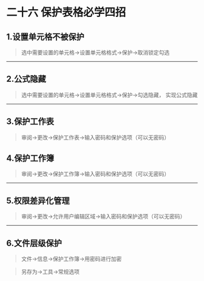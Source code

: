 # 二十六 保护表格必学四招

## 1.设置单元格不被保护
> 选中需要设置的单元格→设置单元格格式→保护→取消锁定勾选

---

## 2.公式隐藏
> 选中需要设置的单元格→设置单元格格式→保护→勾选隐藏， 实现公式隐藏

---

## 3.保护工作表
> 审阅→更改→保护工作表→输入密码和保护选项（可以无密码）

## 4.保护工作簿
> 审阅→更改→保护工作簿→输入密码和保护选项（可以无密码）

---


## 5.权限差异化管理
> 审阅→更改→允许用户编辑区域→输入密码和保护选项（可以无密码）

---


## 6.文件层级保护
> 文件→信息→保护工作簿→用密码进行加密

> 另存为→工具→常规选项